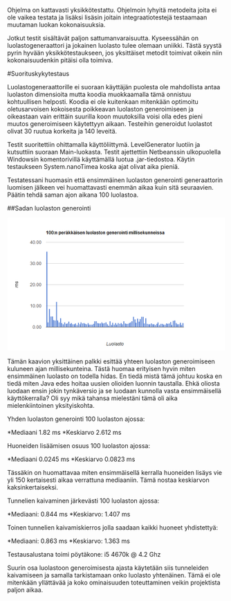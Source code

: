 Ohjelma on kattavasti yksikkötestattu. Ohjelmoin lyhyitä metodeita joita ei ole vaikea testata ja lisäksi lisäsin joitain integraatiotestejä testaamaan muutaman luokan kokonaisuuksia.

Jotkut testit sisältävät paljon sattumanvaraisuutta. Kyseessähän on luolastogeneraattori ja jokainen luolasto tulee olemaan uniikki. Tästä syystä pyrin hyvään yksikkötestaukseen, jos yksittäiset metodit toimivat oikein niin kokonaisuudenkin pitäisi olla toimiva.


#Suorituskykytestaus

Luolastogeneraattorille ei suoraan käyttäjän puolesta ole mahdollista antaa luolaston dimensioita mutta koodia muokkaamalla tämä onnistuu kohtuullisen helposti. Koodia ei ole kuitenkaan mitenkään optimoitu oletusarvoisen kokoisesta poikkeavan luolaston generoimiseen ja oikeastaan vain erittäin suurilla koon muutoksilla voisi olla edes pieni muutos generoimiseen käytettyyn aikaan. Testeihin generoidut luolastot olivat 30 ruutua korkeita ja 140 leveitä.

Testit suoritettiin ohittamalla käyttöliittymä. LevelGenerator luotiin ja kutsuttiin suoraan Main-luokasta. Testit ajettettiin Netbeanssin ulkopuolella Windowsin komentorivillä käyttämällä luotua .jar-tiedostoa. Käytin testaukseen System.nanoTimea koska ajat olivat aika pieniä. 

Testatessani huomasin että ensimmäinen luolaston generointi generaattorin luomisen jälkeen vei huomattavasti enemmän aikaa kuin sitä seuraavien. Päätin tehdä saman ajon aikana 100 luolastoa.


##Sadan luolaston generointi

![100 luolaston generoinnin kaavio](/docs/100generointia.png)

Tämän kaavion yksittäinen palkki esittää yhteen luolaston generoimiseen kuluneen ajan millisekunteina. Tästä huomaa erityisen hyvin miten ensimmäinen luolasto on todella hidas. En tiedä mistä tämä johtuu koska en tiedä miten Java edes hoitaa uusien olioiden luonnin taustalla. Ehkä oliosta luodaan ensin jokin tynkäversio ja se luodaan kunnolla vasta ensimmäisellä käyttökerralla? Oli syy mikä tahansa mielestäni tämä oli aika mielenkiintoinen yksityiskohta.


Yhden luolaston generointi 100 luolaston ajossa:

*Mediaani 1.82 ms
*Keskiarvo 2.612 ms


Huoneiden lisäämisen osuus 100 luolaston ajossa:

*Mediaani 0.0245 ms
*Keskiarvo 0.0823 ms

Tässäkin on huomattavaa miten ensimmäisellä kerralla huoneiden lisäys vie yli 150 kertaisesti aikaa verrattuna mediaaniin. Tämä nostaa keskiarvon kaksinkertaiseksi.


Tunnelien kaivaminen järkevästi 100 luolaston ajossa:

*Mediaani: 0.844 ms
*Keskiarvo: 1.407 ms


Toinen tunnelien kaivamiskierros jolla saadaan kaikki huoneet yhdistettyä:

*Mediaani: 0.863 ms
*Keskiarvo: 1.363 ms


Testausalustana toimi pöytäkone: i5 4670k @ 4.2 Ghz


Suurin osa luolastoon generoimisesta ajasta käytetään siis tunneleiden kaivamiseen ja samalla tarkistamaan onko luolasto yhtenäinen. Tämä ei ole mitenkään yllättävää ja koko ominaisuuden toteuttaminen veikin projektista paljon aikaa.


